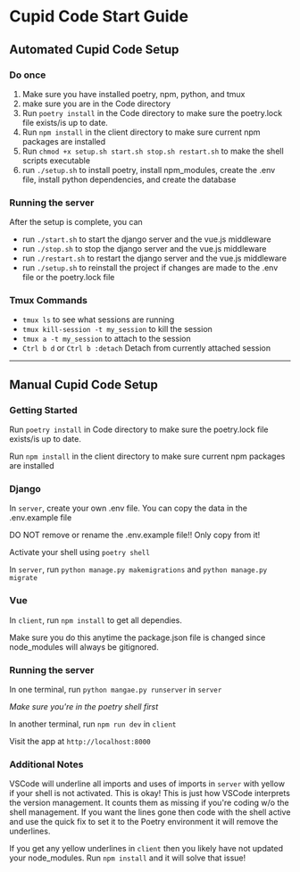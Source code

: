 # Cupid Code Start Guide

## Automated Cupid Code Setup

### Do once

1. Make sure you have installed poetry, npm, python, and tmux
2. make sure you are in the Code directory
3. Run `poetry install` in the Code directory to make sure the poetry.lock file exists/is up to date.
4. Run `npm install` in the client directory to make sure current npm packages are installed
5. Run `chmod +x setup.sh start.sh stop.sh restart.sh` to make the shell scripts executable
6. run `./setup.sh` to install poetry, install npm_modules, create the .env file, install python dependencies, and create the database

### Running the server

After the setup is complete, you can
- run `./start.sh` to start the django server and the vue.js middleware
- run `./stop.sh` to stop the django server and the vue.js middleware
- run `./restart.sh` to restart the django server and the vue.js middleware
- run `./setup.sh` to reinstall the project if changes are made to the .env file or the poetry.lock file

### Tmux Commands
- `tmux ls` to see what sessions are running
- `tmux kill-session -t my_session` to kill the session
- `tmux a -t my_session` to attach to the session
- `Ctrl b d` or `Ctrl b :detach` Detach from currently attached session 

-------------

## Manual Cupid Code Setup

### Getting Started

Run `poetry install` in Code directory to make sure the poetry.lock file exists/is up to date.

Run `npm install` in the client directory to make sure current npm packages are installed

### Django

In `server`, create your own .env file. You can copy the data in the .env.example file 

DO NOT remove or rename the .env.example file!! Only copy from it!

Activate your shell using `poetry shell`

In `server`, run `python manage.py makemigrations` and `python manage.py migrate`

### Vue
In `client`, run `npm install` to get all dependies. 

Make sure you do this anytime the package.json file is changed since node_modules will always be gitignored.

### Running the server

In one terminal, run `python mangae.py runserver` in `server`
    
*Make sure you're in the poetry shell first*

In another terminal, run `npm run dev` in `client`

Visit the app at `http://localhost:8000`

### Additional Notes

VSCode will underline all imports and uses of imports in `server` with yellow if your shell is not activated. This is okay! This is just how VSCode interprets the version management. It counts them as missing if you're coding w/o the shell management. If you want the lines gone then code with the shell active and use the quick fix to set it to the Poetry environment it will remove the underlines.

If you get any yellow underlines in `client` then you likely have not updated your node_modules. Run `npm install` and it will solve that issue!
